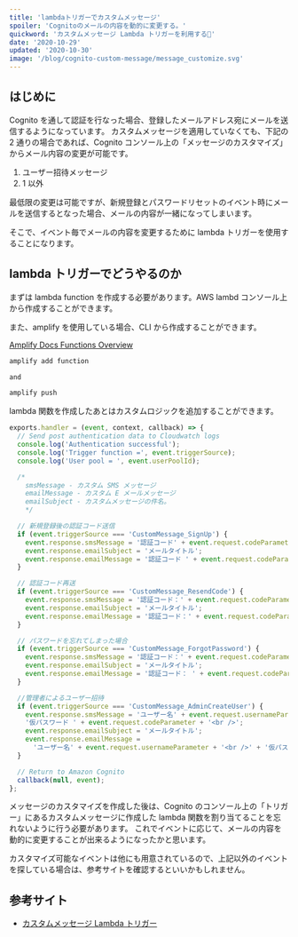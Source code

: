```yaml
---
title: 'lambdaトリガーでカスタムメッセージ'
spoiler: 'Cognitoのメールの内容を動的に変更する。'
quickword: 'カスタムメッセージ Lambda トリガーを利用する📮'
date: '2020-10-29'
updated: '2020-10-30'
image: '/blog/cognito-custom-message/message_customize.svg'
---
```


## はじめに

Cognito を通して認証を行なった場合、登録したメールアドレス宛にメールを送信するようになっています。
カスタムメッセージを適用していなくても、下記の 2 通りの場合であれば、Cognito コンソール上の「メッセージのカスタマイズ」からメール内容の変更が可能です。

1. ユーザー招待メッセージ
2. 1 以外

最低限の変更は可能ですが、新規登録とパスワードリセットのイベント時にメールを送信するとなった場合、メールの内容が一緒になってしまいます。

そこで、イベント毎でメールの内容を変更するために lambda トリガーを使用することになります。

## lambda トリガーでどうやるのか

まずは lambda function を作成する必要があります。AWS lambd コンソール上から作成することができます。

また、amplify を使用している場合、CLI から作成することができます。

[Amplify Docs Functions Overview](https://docs.amplify.aws/cli/function#function-templates)

```bash
amplify add function

and

amplify push
```

lambda 関数を作成したあとはカスタムロジックを追加することができます。

```javascript
exports.handler = (event, context, callback) => {
  // Send post authentication data to Cloudwatch logs
  console.log('Authentication successful');
  console.log('Trigger function =', event.triggerSource);
  console.log('User pool = ', event.userPoolId);

  /*
	smsMessage - カスタム SMS メッセージ
	emailMessage - カスタム E メールメッセージ
	emailSubject - カスタムメッセージの件名。
	*/

  // 新規登録後の認証コード送信
  if (event.triggerSource === 'CustomMessage_SignUp') {
    event.response.smsMessage = '認証コード' + event.request.codeParameter;
    event.response.emailSubject = 'メールタイトル';
    event.response.emailMessage = '認証コード ' + event.request.codeParameter;
  }

  // 認証コード再送
  if (event.triggerSource === 'CustomMessage_ResendCode') {
    event.response.smsMessage = '認証コード：' + event.request.codeParameter + '<br />';
    event.response.emailSubject = 'メールタイトル';
    event.response.emailMessage = '認証コード：' + event.request.codeParameter + '<br />';
  }

  // パスワードを忘れてしまった場合
  if (event.triggerSource === 'CustomMessage_ForgotPassword') {
    event.response.smsMessage = '認証コード：' + event.request.codeParameter;
    event.response.emailSubject = 'メールタイトル';
    event.response.emailMessage = '認証コード： ' + event.request.codeParameter;
  }

  //管理者によるユーザー招待
  if (event.triggerSource === 'CustomMessage_AdminCreateUser') {
    event.response.smsMessage = 'ユーザー名' + event.request.usernameParameter + '<br />';
    '仮パスワード ' + event.request.codeParameter + '<br />';
    event.response.emailSubject = 'メールタイトル';
    event.response.emailMessage =
      'ユーザー名' + event.request.usernameParameter + '<br />' + '仮パスワード ' + event.request.codeParameter;
  }

  // Return to Amazon Cognito
  callback(null, event);
};
```

メッセージのカスタマイズを作成した後は、Cognito のコンソール上の「トリガー」にあるカスタムメッセージに作成した lambda 関数を割り当てることを忘れないように行う必要があります。
これでイベントに応じて、メールの内容を動的に変更することが出来るようになったかと思います。

カスタマイズ可能なイベントは他にも用意されているので、上記以外のイベントを探している場合は、参考サイトを確認するといいかもしれません。

## 参考サイト

- [カスタムメッセージ Lambda トリガー](https://docs.aws.amazon.com/ja_jp/cognito/latest/developerguide/user-pool-lambda-custom-message.html)
